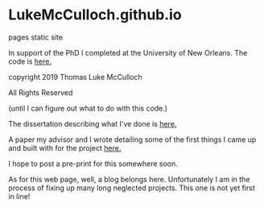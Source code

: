 # LukeMcCulloch.github.io
pages static site

In support of the PhD I completed at the University of New Orleans.
The code is [here.](https://github.com/LukeMcCulloch/feasible-form-parameter-design)

copyright 2019 Thomas Luke McCulloch

All Rights Reserved

(until I can figure out what to do with this code.)

The dissertation describing what I've done is [here.](https://scholarworks.uno.edu/td/2552/)

A paper my advisor and I wrote detailing some of the first
things I came up and built with for the project [here.](https://www.sciencedirect.com/science/article/abs/pii/S0167839617301474?via%3Dihub)

I hope to post a pre-print for this somewhere soon.

As for this web page, well, a blog belongs here.  Unfortunately I am in the process of
fixing up many long neglected projects.  This one is not yet
first in line!
